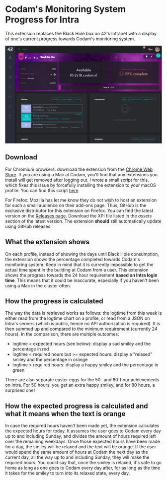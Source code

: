 # Codam's Monitoring System Progress for Intra
This extension replaces the Black Hole box on 42's Intranet with a display of one's current progress towards Codam's monitoring system.

<p align="center">
  <img src="https://raw.githubusercontent.com/FreekBes/codam_intra_monit_system_display/master/images/screenshot.png">
</p>


## Download
For Chromium browsers: download the extension from the [Chrome Web Store](https://chrome.google.com/webstore/detail/codams-monitoring-system/ibbhfmdmdogpnhbnceifekblmddoniol). If you are using a Mac at Codam, you'll find that any extensions you install will get removed after logging out. I wrote a small script for this, which fixes this issue by forcefully installing the extension to your macOS profile. You can find this script [here](https://github.com/FreekBes/codam_auto_extension_installer).

For Firefox: Mozilla has let me know they do not wish to host an extension for such a small audience on their add-ons page. Thus, GitHub is the exclusive distributor for this extension on Firefox. You can find the latest version on the [Releases page](https://github.com/FreekBes/codam_intra_monit_system_display/releases). Download the XPI file listed in the _assets_ section of the latest version. The extension **should** still automatically update using GitHub releases.


## What the extension shows
On each profile, instead of showing the days until Black Hole consumption, the extension shows the percentage completed towards Codam's monitoring system. Keep in mind that it is currently impossible to get the actual time spent in the building at Codam from a user. This extension shows the progress towards the 24 hour requirement **based on Intra login time**. This means that it could be inaccurate, especially if you haven't been using a Mac in the cluster often.


## How the progress is calculated
The way the data is retrieved works as follows: the logtime from this week is either read from the logtime chart on a profile, or read from a JSON on Intra's servers (which is public, hence no API authorization is required). It is then summed up and compared to the minimum requirement (currently 24 hours). In the comparison, there are multiple outcomes:
- logtime < expected hours (see below): display a sad smiley and the percentage in red
- logtime < required hours but >= expected hours: display a "relaxed" smiley and the percentage in orange
- logtime > required hours: display a happy smiley and the percentage in green

There are also separate easter eggs for the 50- and 80-hour achievements on Intra. For 50 hours, you get an extra happy smiley, and for 80 hours, a surprised one!


## How the expected progress is calculated and what it means when the text is orange
In case the required hours haven't been made yet, the extension calculates the expected hours for today. It assumes the user goes to Codam every day up to and including Sunday, and divides the amount of hours required left over the remaining weekdays. Once those expected hours have been made for a day, the smiley will be relaxed and the text will be orange. If the user would spend the same amount of hours at Codam the next day as the current day, all the way up to and including Sunday, they will make the required hours. You could say that, once the smiley is relaxed, it's safe to go home as long as one goes to Codam every day after, for as long as the time it takes for the smiley to turn into its relaxed state, every day.
